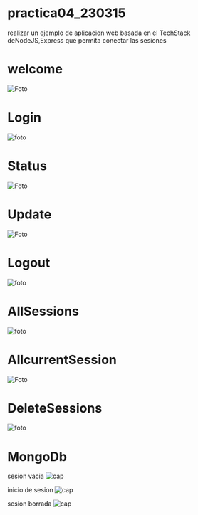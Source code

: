 # practica04_230315
realizar un ejemplo de aplicacion web basada en el TechStack deNodeJS,Express que permita conectar las sesiones

# welcome 
![Foto](https://github.com/CarlosFosadoo/practica04_230315/blob/main/Captura%20de%20pantalla%202025-02-20%20085045.png)

# Login
![foto](https://github.com/CarlosFosadoo/practica04_230315/blob/main/Captura%20de%20pantalla%202025-02-20%20085734.png)

# Status
![Foto](https://github.com/CarlosFosadoo/practica04_230315/blob/main/Captura%20de%20pantalla%202025-02-20%20104353.png)

# Update
![Foto](https://github.com/CarlosFosadoo/practica04_230315/blob/main/Captura%20de%20pantalla%202025-02-20%20105328.png)

# Logout
![foto](https://github.com/CarlosFosadoo/practica04_230315/blob/main/Captura%20de%20pantalla%202025-02-20%20105809.png)

# AllSessions
![foto](https://github.com/CarlosFosadoo/practica04_230315/blob/main/Captura%20de%20pantalla%202025-02-20%20110237.png)

# AllcurrentSession
![Foto](https://github.com/CarlosFosadoo/practica04_230315/blob/main/Captura%20de%20pantalla%202025-02-20%20111130.png)

# DeleteSessions
![foto](https://github.com/CarlosFosadoo/practica04_230315/blob/main/Captura%20de%20pantalla%202025-02-20%20111653.png)

# MongoDb

sesion vacia
![cap](https://github.com/CarlosFosadoo/practica04_230315/blob/main/Captura%20de%20pantalla%202025-02-20%20115403.png)

inicio de sesion 
![cap](https://github.com/CarlosFosadoo/practica04_230315/blob/main/Captura%20de%20pantalla%202025-02-20%20113712.png)

sesion borrada
![cap](https://github.com/CarlosFosadoo/practica04_230315/blob/main/Captura%20de%20pantalla%202025-02-20%20120210.png)
